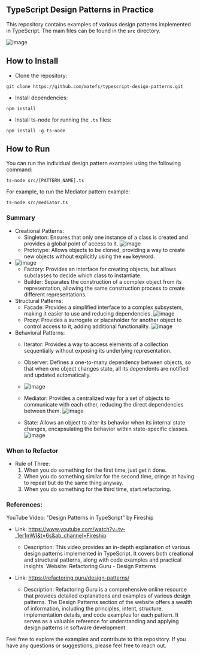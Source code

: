  
## **TypeScript Design Patterns in Practice**

This repository contains examples of various design patterns implemented in TypeScript. The main files can be found in the **`src`** directory.

![image](https://github.com/matefs/typescript-design-patterns/assets/30128774/74bb75b3-7733-4441-9d85-a4910249134e)


## **How to Install**

- Clone the repository:

```
git clone https://github.com/matefs/typescript-design-patterns.git
```

- Install dependencies:

```
npm install
```

- Install ts-node for running the `.ts` files:

```
npm install -g ts-node 
```

## **How to Run**

You can run the individual design pattern examples using the following command:

```
ts-node src/[PATTERN_NAME].ts
```

For example, to run the Mediator pattern example:

```
ts-node src/mediator.ts
```

### **Summary**

- Creational Patterns:
    - Singleton: Ensures that only one instance of a class is created and provides a global point of access to it.
![image](https://github.com/matefs/typescript-design-patterns/assets/30128774/bf872ec1-0d16-42b3-acef-da45dd2cffd1)
    - Prototype: Allows objects to be cloned, providing a way to create new objects without explicitly using the **`new`** keyword.
 - ![image](https://github.com/matefs/typescript-design-patterns/assets/30128774/2405d211-bb69-4cd7-b183-4bde3470bd9a)
    - Factory: Provides an interface for creating objects, but allows subclasses to decide which class to instantiate.
    - Builder: Separates the construction of a complex object from its representation, allowing the same construction process to create different representations.
- Structural Patterns:
    - Facade: Provides a simplified interface to a complex subsystem, making it easier to use and reducing dependencies.
![image](https://github.com/matefs/typescript-design-patterns/assets/30128774/195f881a-d0f1-4529-baf1-bc4ce31e0c5b)
    - Proxy: Provides a surrogate or placeholder for another object to control access to it, adding additional functionality.
![image](https://github.com/matefs/typescript-design-patterns/assets/30128774/874d28e4-c0b5-48c8-8d6c-a50405418424)
- Behavioral Patterns:
    - Iterator: Provides a way to access elements of a collection sequentially without exposing its underlying representation.
    - Observer: Defines a one-to-many dependency between objects, so that when one object changes state, all its dependents are notified and updated automatically.
    - ![image](https://github.com/matefs/typescript-design-patterns/assets/30128774/284415d9-da72-4441-ab01-815d463acee1)

    - Mediator: Provides a centralized way for a set of objects to communicate with each other, reducing the direct dependencies between them. 
![image](https://github.com/matefs/typescript-design-patterns/assets/30128774/4734b7b7-42f4-49eb-9806-81b7bdbca3fb)

    - State: Allows an object to alter its behavior when its internal state changes, encapsulating the behavior within state-specific classes.
![image](https://github.com/matefs/typescript-design-patterns/assets/30128774/6404ed9c-245b-43a1-9515-3a5f69bd0a1b)


### **When to Refactor**

- Rule of Three:
    1. When you do something for the first time, just get it done.
    2. When you do something similar for the second time, cringe at having to repeat but do the same thing anyway.
    3. When you do something for the third time, start refactoring.


### References:

YouTube Video: "Design Patterns in TypeScript" by Fireship

- Link: https://www.youtube.com/watch?v=tv-_1er1mWI&t=6s&ab_channel=Fireship
    - Description: This video provides an in-depth explanation of various design patterns implemented in TypeScript. It covers both creational and structural patterns, along with code examples and practical insights.
Website: Refactoring Guru - Design Patterns

- Link: https://refactoring.guru/design-patterns/
    - Description: Refactoring Guru is a comprehensive online resource that provides detailed explanations and examples of various design patterns. The Design Patterns section of the website offers a wealth of information, including the principles, intent, structure, implementation details, and code examples for each pattern. It serves as a valuable reference for understanding and applying design patterns in software development.

Feel free to explore the examples and contribute to this repository. If you have any questions or suggestions, please feel free to reach out.


